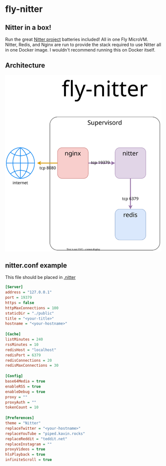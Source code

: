 # fly-nitter
## Nitter in a box!
Run the great [Nitter project](https://github.com/zedeus/nitter) batteries included!
All in one Fly MicroVM. Nitter, Redis, and Nginx are run to provide the
stack required to use Nitter all in one Docker image. I wouldn't recommend
running this on Docker itself.

## Architecture

![Architecture diagram](./diagram/fly-nitter.svg)
## nitter.conf example

This file should be placed in [.nitter](./nitter/)

```ini
[Server]
address = "127.0.0.1"
port = 19379
https = false
httpMaxConnections = 100
staticDir = "./public"
title = "<your-title>"
hostname = "<your-hostname>"

[Cache]
listMinutes = 240  
rssMinutes = 10 
redisHost = "localhost"  
redisPort = 6379
redisConnections = 20  
redisMaxConnections = 30

[Config]
base64Media = true  
enableRSS = true  
enableDebug = true  
proxy = ""  
proxyAuth = ""
tokenCount = 10

[Preferences]
theme = "Nitter"
replaceTwitter = "<your-hostname>"
replaceYouTube = "piped.kavin.rocks"
replaceReddit = "teddit.net"
replaceInstagram = ""
proxyVideos = true
hlsPlayback = true
infiniteScroll = true
```


